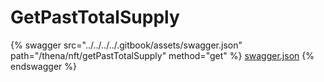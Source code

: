 # GetPastTotalSupply

{% swagger src="../../../../.gitbook/assets/swagger.json" path="/thena/nft/getPastTotalSupply" method="get" %}
[swagger.json](../../../../.gitbook/assets/swagger.json)
{% endswagger %}
